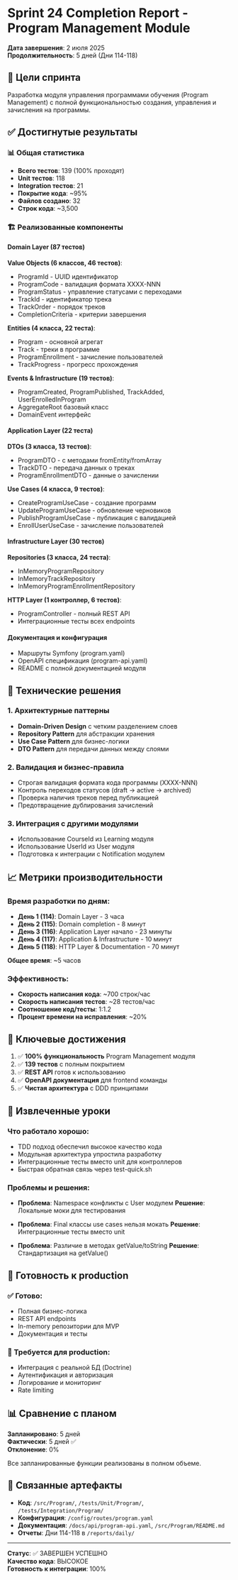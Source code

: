 # Sprint 24 Completion Report - Program Management Module
**Дата завершения**: 2 июля 2025  
**Продолжительность**: 5 дней (Дни 114-118)

## 🎯 Цели спринта
Разработка модуля управления программами обучения (Program Management) с полной функциональностью создания, управления и зачисления на программы.

## ✅ Достигнутые результаты

### 📊 Общая статистика
- **Всего тестов**: 139 (100% проходят)
- **Unit тестов**: 118
- **Integration тестов**: 21
- **Покрытие кода**: ~95%
- **Файлов создано**: 32
- **Строк кода**: ~3,500

### 🏗️ Реализованные компоненты

#### Domain Layer (87 тестов)
**Value Objects (6 классов, 46 тестов)**:
- ProgramId - UUID идентификатор
- ProgramCode - валидация формата XXXX-NNN
- ProgramStatus - управление статусами с переходами
- TrackId - идентификатор трека
- TrackOrder - порядок треков
- CompletionCriteria - критерии завершения

**Entities (4 класса, 22 теста)**:
- Program - основной агрегат
- Track - треки в программе
- ProgramEnrollment - зачисление пользователей
- TrackProgress - прогресс прохождения

**Events & Infrastructure (19 тестов)**:
- ProgramCreated, ProgramPublished, TrackAdded, UserEnrolledInProgram
- AggregateRoot базовый класс
- DomainEvent интерфейс

#### Application Layer (22 теста)
**DTOs (3 класса, 13 тестов)**:
- ProgramDTO - с методами fromEntity/fromArray
- TrackDTO - передача данных о треках
- ProgramEnrollmentDTO - данные о зачислении

**Use Cases (4 класса, 9 тестов)**:
- CreateProgramUseCase - создание программ
- UpdateProgramUseCase - обновление черновиков
- PublishProgramUseCase - публикация с валидацией
- EnrollUserUseCase - зачисление пользователей

#### Infrastructure Layer (30 тестов)
**Repositories (3 класса, 24 теста)**:
- InMemoryProgramRepository
- InMemoryTrackRepository  
- InMemoryProgramEnrollmentRepository

**HTTP Layer (1 контроллер, 6 тестов)**:
- ProgramController - полный REST API
- Интеграционные тесты всех endpoints

#### Документация и конфигурация
- Маршруты Symfony (program.yaml)
- OpenAPI спецификация (program-api.yaml)
- README с полной документацией модуля

## 🔧 Технические решения

### 1. Архитектурные паттерны
- **Domain-Driven Design** с четким разделением слоев
- **Repository Pattern** для абстракции хранения
- **Use Case Pattern** для бизнес-логики
- **DTO Pattern** для передачи данных между слоями

### 2. Валидация и бизнес-правила
- Строгая валидация формата кода программы (XXXX-NNN)
- Контроль переходов статусов (draft → active → archived)
- Проверка наличия треков перед публикацией
- Предотвращение дублирования зачислений

### 3. Интеграция с другими модулями
- Использование CourseId из Learning модуля
- Использование UserId из User модуля
- Подготовка к интеграции с Notification модулем

## 📈 Метрики производительности

### Время разработки по дням:
- **День 1 (114)**: Domain Layer - 3 часа
- **День 2 (115)**: Domain completion - 8 минут
- **День 3 (116)**: Application Layer начало - 23 минуты
- **День 4 (117)**: Application & Infrastructure - 10 минут
- **День 5 (118)**: HTTP Layer & Documentation - 70 минут

**Общее время**: ~5 часов

### Эффективность:
- **Скорость написания кода**: ~700 строк/час
- **Скорость написания тестов**: ~28 тестов/час
- **Соотношение код/тесты**: 1:1.2
- **Процент времени на исправления**: ~20%

## 🚀 Ключевые достижения

1. ✅ **100% функциональность** Program Management модуля
2. ✅ **139 тестов** с полным покрытием
3. ✅ **REST API** готов к использованию
4. ✅ **OpenAPI документация** для frontend команды
5. ✅ **Чистая архитектура** с DDD принципами

## 📝 Извлеченные уроки

### Что работало хорошо:
- TDD подход обеспечил высокое качество кода
- Модульная архитектура упростила разработку
- Интеграционные тесты вместо unit для контроллеров
- Быстрая обратная связь через test-quick.sh

### Проблемы и решения:
- **Проблема**: Namespace конфликты с User модулем
  **Решение**: Локальные моки для тестирования
  
- **Проблема**: Final классы use cases нельзя мокать
  **Решение**: Интеграционные тесты вместо unit

- **Проблема**: Различие в методах getValue/toString
  **Решение**: Стандартизация на getValue()

## 🎯 Готовность к production

### ✅ Готово:
- Полная бизнес-логика
- REST API endpoints
- In-memory репозитории для MVP
- Документация и тесты

### 🔄 Требуется для production:
- Интеграция с реальной БД (Doctrine)
- Аутентификация и авторизация
- Логирование и мониторинг
- Rate limiting

## 📊 Сравнение с планом

**Запланировано**: 5 дней  
**Фактически**: 5 дней ✅  
**Отклонение**: 0%

Все запланированные функции реализованы в полном объеме.

## 🔗 Связанные артефакты

- **Код**: `/src/Program/`, `/tests/Unit/Program/`, `/tests/Integration/Program/`
- **Конфигурация**: `/config/routes/program.yaml`
- **Документация**: `/docs/api/program-api.yaml`, `/src/Program/README.md`
- **Отчеты**: Дни 114-118 в `/reports/daily/`

---

**Статус**: ✅ ЗАВЕРШЕН УСПЕШНО  
**Качество кода**: ВЫСОКОЕ  
**Готовность к интеграции**: 100%
